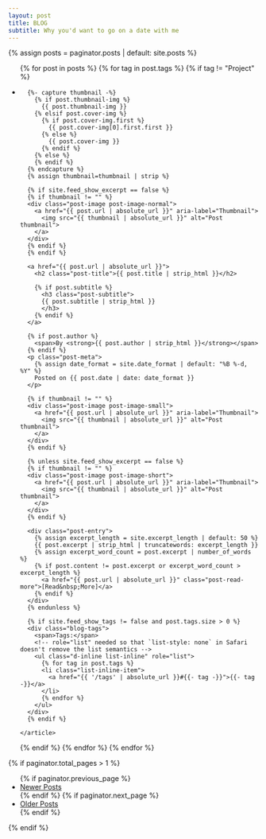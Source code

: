 ```yaml
---
layout: post
title: BLOG
subtitle: Why you'd want to go on a date with me
---
```

{% assign posts = paginator.posts | default: site.posts %}
<!-- role="list" needed so that `list-style: none` in Safari doesn't remove the list semantics -->
<ul class="posts-list list-unstyled" role="list">
  {% for post in posts %}
          {% for tag in post.tags %}
             {% if tag != "Project" %}
  <li class="post-preview">
    <article>

      {%- capture thumbnail -%}
        {% if post.thumbnail-img %}
          {{ post.thumbnail-img }}
        {% elsif post.cover-img %}
          {% if post.cover-img.first %}
            {{ post.cover-img[0].first.first }}
          {% else %}
            {{ post.cover-img }}
          {% endif %}
        {% else %}
        {% endif %}
      {% endcapture %}
      {% assign thumbnail=thumbnail | strip %}

      {% if site.feed_show_excerpt == false %}
      {% if thumbnail != "" %}
      <div class="post-image post-image-normal">
        <a href="{{ post.url | absolute_url }}" aria-label="Thumbnail">
          <img src="{{ thumbnail | absolute_url }}" alt="Post thumbnail">
        </a>
      </div>
      {% endif %}
      {% endif %}

      <a href="{{ post.url | absolute_url }}">
        <h2 class="post-title">{{ post.title | strip_html }}</h2>

        {% if post.subtitle %}
          <h3 class="post-subtitle">
          {{ post.subtitle | strip_html }}
          </h3>
        {% endif %}
      </a>

      {% if post.author %}
        <span>By <strong>{{ post.author | strip_html }}</strong></span>
      {% endif %}
      <p class="post-meta">
        {% assign date_format = site.date_format | default: "%B %-d, %Y" %}
        Posted on {{ post.date | date: date_format }}
      </p>

      {% if thumbnail != "" %}
      <div class="post-image post-image-small">
        <a href="{{ post.url | absolute_url }}" aria-label="Thumbnail">
          <img src="{{ thumbnail | absolute_url }}" alt="Post thumbnail">
        </a>
      </div>
      {% endif %}

      {% unless site.feed_show_excerpt == false %}
      {% if thumbnail != "" %}
      <div class="post-image post-image-short">
        <a href="{{ post.url | absolute_url }}" aria-label="Thumbnail">
          <img src="{{ thumbnail | absolute_url }}" alt="Post thumbnail">
        </a>
      </div>
      {% endif %}

      <div class="post-entry">
        {% assign excerpt_length = site.excerpt_length | default: 50 %}
        {{ post.excerpt | strip_html | truncatewords: excerpt_length }}
        {% assign excerpt_word_count = post.excerpt | number_of_words %}
        {% if post.content != post.excerpt or excerpt_word_count > excerpt_length %}
          <a href="{{ post.url | absolute_url }}" class="post-read-more">[Read&nbsp;More]</a>
        {% endif %}
      </div>
      {% endunless %}

      {% if site.feed_show_tags != false and post.tags.size > 0 %}
      <div class="blog-tags">
        <span>Tags:</span>
        <!-- role="list" needed so that `list-style: none` in Safari doesn't remove the list semantics -->
        <ul class="d-inline list-inline" role="list">
          {% for tag in post.tags %}
          <li class="list-inline-item">
            <a href="{{ '/tags' | absolute_url }}#{{- tag -}}">{{- tag -}}</a>
          </li>
          {% endfor %}
        </ul>
      </div>
      {% endif %}

    </article>
  </li>
              {% endif %}
        {% endfor %}
    {% endfor %}
</ul>


 
{% if paginator.total_pages > 1 %}
<ul class="pagination main-pager">
  {% if paginator.previous_page %}
  <li class="page-item previous">
    <a class="page-link" href="{{ paginator.previous_page_path | absolute_url }}">
      <i class="fas fa-arrow-left" alt="Newer Posts"></i>
      <span class="d-none d-sm-inline-block">Newer Posts</span>
    </a>
  </li>
  {% endif %}
  {% if paginator.next_page %}
  <li class="page-item next">
    <a class="page-link" href="{{ paginator.next_page_path | absolute_url }}">
      <span class="d-none d-sm-inline-block">Older Posts</span>
      <i class="fas fa-arrow-right" alt="Older Posts"></i>
    </a>
  </li>
  {% endif %}
</ul>
{% endif %}

